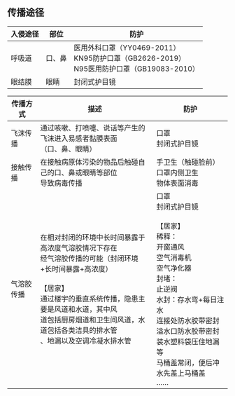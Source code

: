 ## 传播途径

| 入侵途径 | 部位 | 防护 |
| --- | --- | --- |
| 呼吸道 | 口、鼻 | 医用外科口罩（YY0469-2011）<br>KN95防护口罩（GB2626-2019）<br>N95医用防护口罩（GB19083-2010） |
| 眼结膜 | 眼睛 | 封闭式护目镜 |

| 传播方式 | 描述 | 防护 |
| --- | --- | --- |
| 飞沫传播 | 通过咳嗽、打喷嚏、说话等产生的飞沫进入易感者黏膜表面<br>（口、鼻、眼睛） | 口罩<br>封闭式护目镜 |
| 接触传播 | 在接触病原体污染的物品后触碰自己的口、鼻或眼睛等部位<br>导致病毒传播 | 手卫生（触碰脸前）<br>口罩内侧卫生<br>物体表面消毒 |
| 气溶胶传播 | 在相对封闭的环境中长时间暴露于高浓度气溶胶情况下存在<br>经气溶胶传播的可能（封闭环境+长时间暴露+高浓度）<br><br>【居家】<br>通过楼宇的垂直系统传播，隐患主要是风道和水道，其中风<br>道包括厨房烟道和卫生间风道，水道包括各类洁具的排水管<br>、地漏以及空调冷凝水排水管 | 口罩<br>封闭式护目镜<br><br>【居家】<br>稀释：<br>开窗通风<br>空气消毒机<br>空气净化器<br>封堵：<br>止逆阀<br>水封：存水弯+每日注水<br>连接处防水胶带密封<br>溢水口防水胶带密封<br>装水塑料袋压住地漏等<br>马桶盖常闭，便后冲水先盖上马桶盖<br>…… |
